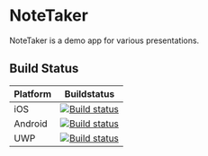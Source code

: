 # NoteTaker

NoteTaker is a demo app for various presentations.

## Build Status

| Platform | Buildstatus |
|----------|-------------|
| iOS | [![Build status](https://build.appcenter.ms/v0.1/apps/7ed5e207-f01b-4a35-a310-5d7c39c2dce1/branches/develop/badge)](https://appcenter.ms) |
| Android | [![Build status](https://build.appcenter.ms/v0.1/apps/0889a03f-92fa-47c6-b344-9c896d7cf659/branches/develop/badge)](https://appcenter.ms) |
| UWP | [![Build status](https://build.appcenter.ms/v0.1/apps/00dc576d-6e2d-44ca-9411-3ab1e666eafa/branches/develop/badge)](https://appcenter.ms) |
